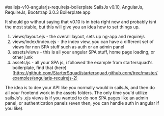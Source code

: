 #sailsjs-v10-angularjs-requirejs-boilerplate
SailsJs v0.10, AngularJs, RequireJs, Bootstrap 3.0.3 Boilerplate app

It should go without saying that v0.10 is in beta right now and probably isnt the most stable, but this will give you an idea how to set things up.

1. views/layout.ejs - the overall layout, sets up ng-app and requirejs
2. views/index/index.ejs - the index view, you can have a different set of views for non SPA stuff such as auth or an admin panel
3. assets/views - this is all your angular SPA stuff, home page loading, or other junk
4. assets/js - all your SPA js, i followed the example from startersquad's boilerplate, find that (here)[https://github.com/StarterSquad/startersquad.github.com/tree/master/examples/angularjs-requirejs-2]

The idea is to dev your API like you normally would in sailsJs, and then do all your frontend work in the assets folders. The only time you'd utilize sailsJs's .ejs views is if you wanted to do non SPA pages like an admin panel, or authentication panels (even then, you can handle auth in angular if you like).